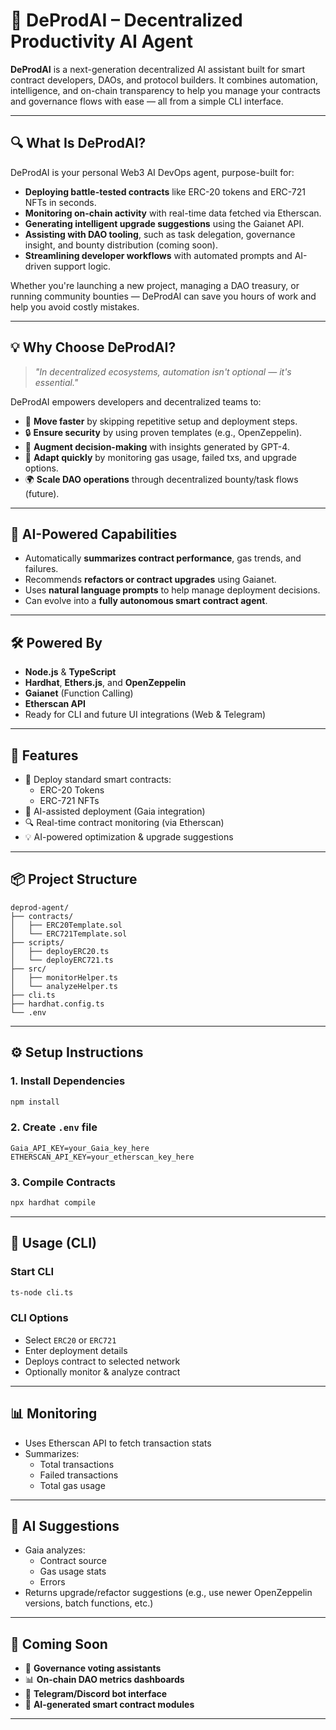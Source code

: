 # 🤖 DeProdAI – Decentralized Productivity AI Agent

**DeProdAI** is a next-generation decentralized AI assistant built for smart contract developers, DAOs, and protocol builders. It combines automation, intelligence, and on-chain transparency to help you manage your contracts and governance flows with ease — all from a simple CLI interface.

---

## 🔍 What Is DeProdAI?

DeProdAI is your personal Web3 AI DevOps agent, purpose-built for:

- **Deploying battle-tested contracts** like ERC-20 tokens and ERC-721 NFTs in seconds.
- **Monitoring on-chain activity** with real-time data fetched via Etherscan.
- **Generating intelligent upgrade suggestions** using the Gaianet API.
- **Assisting with DAO tooling**, such as task delegation, governance insight, and bounty distribution (coming soon).
- **Streamlining developer workflows** with automated prompts and AI-driven support logic.

Whether you're launching a new project, managing a DAO treasury, or running community bounties — DeProdAI can save you hours of work and help you avoid costly mistakes.

---

## 💡 Why Choose DeProdAI?

> _"In decentralized ecosystems, automation isn't optional — it's essential."_

DeProdAI empowers developers and decentralized teams to:

- 🚀 **Move faster** by skipping repetitive setup and deployment steps.
- 🔒 **Ensure security** by using proven templates (e.g., OpenZeppelin).
- 🧠 **Augment decision-making** with insights generated by GPT-4.
- 🔁 **Adapt quickly** by monitoring gas usage, failed txs, and upgrade options.
- 🌍 **Scale DAO operations** through decentralized bounty/task flows (future).

---

## 🧠 AI-Powered Capabilities

- Automatically **summarizes contract performance**, gas trends, and failures.
- Recommends **refactors or contract upgrades** using Gaianet.
- Uses **natural language prompts** to help manage deployment decisions.
- Can evolve into a **fully autonomous smart contract agent**.

---

## 🛠️ Powered By

- **Node.js** & **TypeScript**
- **Hardhat**, **Ethers.js**, and **OpenZeppelin**
- **Gaianet** (Function Calling)
- **Etherscan API**
- Ready for CLI and future UI integrations (Web & Telegram)

---

## 🚀 Features

- 📜 Deploy standard smart contracts:
  - ERC-20 Tokens
  - ERC-721 NFTs
- 🧠 AI-assisted deployment (Gaia integration)
- 🔍 Real-time contract monitoring (via Etherscan)
- 💡 AI-powered optimization & upgrade suggestions

---

## 📦 Project Structure

```
deprod-agent/
├── contracts/
│   ├── ERC20Template.sol
│   └── ERC721Template.sol
├── scripts/
│   ├── deployERC20.ts
│   └── deployERC721.ts
├── src/
│   ├── monitorHelper.ts
│   └── analyzeHelper.ts
├── cli.ts
├── hardhat.config.ts
└── .env
```

---

## ⚙️ Setup Instructions

### 1. Install Dependencies
```bash
npm install
```

### 2. Create `.env` file
```env
Gaia_API_KEY=your_Gaia_key_here
ETHERSCAN_API_KEY=your_etherscan_key_here
```

### 3. Compile Contracts
```bash
npx hardhat compile
```

---

## 🧪 Usage (CLI)

### Start CLI
```bash
ts-node cli.ts
```

### CLI Options
- Select `ERC20` or `ERC721`
- Enter deployment details
- Deploys contract to selected network
- Optionally monitor & analyze contract

---

## 📊 Monitoring

- Uses Etherscan API to fetch transaction stats
- Summarizes:
  - Total transactions
  - Failed transactions
  - Total gas usage

---

## 🧠 AI Suggestions

- Gaia analyzes:
  - Contract source
  - Gas usage stats
  - Errors
- Returns upgrade/refactor suggestions (e.g., use newer OpenZeppelin versions, batch functions, etc.)

---

## 🚧 Coming Soon

- 🧾 **Governance voting assistants**
- 📊 **On-chain DAO metrics dashboards**
- 💬 **Telegram/Discord bot interface**
- 🧩 **AI-generated smart contract modules**

---